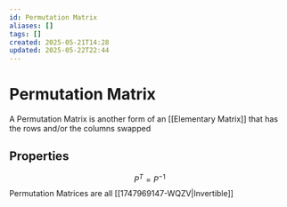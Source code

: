 ```yaml
---
id: Permutation Matrix
aliases: []
tags: []
created: 2025-05-21T14:28
updated: 2025-05-22T22:44
---
```


# Permutation Matrix
A Permutation Matrix is another form of an [[Elementary Matrix]] that has the rows and/or the columns swapped
## Properties
$$
P^{T} = P^{-1}
$$
Permutation Matrices are all [[1747969147-WQZV|Invertible]]
